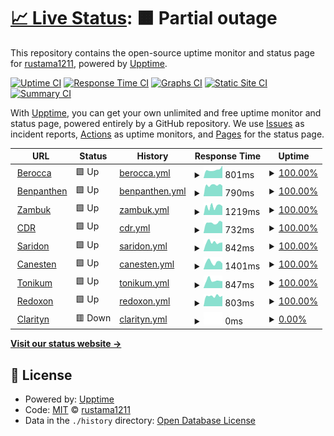 # [📈 Live Status](https://rustama1211.github.io/up): <!--live status--> **🟧 Partial outage**

This repository contains the open-source uptime monitor and status page for [rustama1211](https://rustama1211.github.io/up), powered by [Upptime](https://github.com/upptime/upptime).

[![Uptime CI](https://github.com/rustama1211/up/workflows/Uptime%20CI/badge.svg)](https://github.com/rustama1211/up/actions?query=workflow%3A%22Uptime+CI%22)
[![Response Time CI](https://github.com/rustama1211/up/workflows/Response%20Time%20CI/badge.svg)](https://github.com/rustama1211/up/actions?query=workflow%3A%22Response+Time+CI%22)
[![Graphs CI](https://github.com/rustama1211/up/workflows/Graphs%20CI/badge.svg)](https://github.com/rustama1211/up/actions?query=workflow%3A%22Graphs+CI%22)
[![Static Site CI](https://github.com/rustama1211/up/workflows/Static%20Site%20CI/badge.svg)](https://github.com/rustama1211/up/actions?query=workflow%3A%22Static+Site+CI%22)
[![Summary CI](https://github.com/rustama1211/up/workflows/Summary%20CI/badge.svg)](https://github.com/rustama1211/up/actions?query=workflow%3A%22Summary+CI%22)

With [Upptime](https://upptime.js.org), you can get your own unlimited and free uptime monitor and status page, powered entirely by a GitHub repository. We use [Issues](https://github.com/rustama1211/up/issues) as incident reports, [Actions](https://github.com/rustama1211/up/actions) as uptime monitors, and [Pages](https://rustama1211.github.io/up) for the status page.

<!--start: status pages-->
<!-- This summary is generated by Upptime (https://github.com/upptime/upptime) -->
<!-- Do not edit this manually, your changes will be overwritten -->
<!-- prettier-ignore -->
| URL | Status | History | Response Time | Uptime |
| --- | ------ | ------- | ------------- | ------ |
| <img alt="" src="https://favicons.githubusercontent.com/berocca.co.id" height="13"> [Berocca](https://berocca.co.id) | 🟩 Up | [berocca.yml](https://github.com/rustama1211/up/commits/HEAD/history/berocca.yml) | <details><summary><img alt="Response time graph" src="./graphs/berocca/response-time-week.png" height="20"> 801ms</summary><br><a href="https://statuses.otesuto.com/history/berocca"><img alt="Response time 842" src="https://img.shields.io/endpoint?url=https%3A%2F%2Fraw.githubusercontent.com%2Frustama1211%2Fup%2FHEAD%2Fapi%2Fberocca%2Fresponse-time.json"></a><br><a href="https://statuses.otesuto.com/history/berocca"><img alt="24-hour response time 1200" src="https://img.shields.io/endpoint?url=https%3A%2F%2Fraw.githubusercontent.com%2Frustama1211%2Fup%2FHEAD%2Fapi%2Fberocca%2Fresponse-time-day.json"></a><br><a href="https://statuses.otesuto.com/history/berocca"><img alt="7-day response time 801" src="https://img.shields.io/endpoint?url=https%3A%2F%2Fraw.githubusercontent.com%2Frustama1211%2Fup%2FHEAD%2Fapi%2Fberocca%2Fresponse-time-week.json"></a><br><a href="https://statuses.otesuto.com/history/berocca"><img alt="30-day response time 843" src="https://img.shields.io/endpoint?url=https%3A%2F%2Fraw.githubusercontent.com%2Frustama1211%2Fup%2FHEAD%2Fapi%2Fberocca%2Fresponse-time-month.json"></a><br><a href="https://statuses.otesuto.com/history/berocca"><img alt="1-year response time 855" src="https://img.shields.io/endpoint?url=https%3A%2F%2Fraw.githubusercontent.com%2Frustama1211%2Fup%2FHEAD%2Fapi%2Fberocca%2Fresponse-time-year.json"></a></details> | <details><summary><a href="https://statuses.otesuto.com/history/berocca">100.00%</a></summary><a href="https://statuses.otesuto.com/history/berocca"><img alt="All-time uptime 99.97%" src="https://img.shields.io/endpoint?url=https%3A%2F%2Fraw.githubusercontent.com%2Frustama1211%2Fup%2FHEAD%2Fapi%2Fberocca%2Fuptime.json"></a><br><a href="https://statuses.otesuto.com/history/berocca"><img alt="24-hour uptime 100.00%" src="https://img.shields.io/endpoint?url=https%3A%2F%2Fraw.githubusercontent.com%2Frustama1211%2Fup%2FHEAD%2Fapi%2Fberocca%2Fuptime-day.json"></a><br><a href="https://statuses.otesuto.com/history/berocca"><img alt="7-day uptime 100.00%" src="https://img.shields.io/endpoint?url=https%3A%2F%2Fraw.githubusercontent.com%2Frustama1211%2Fup%2FHEAD%2Fapi%2Fberocca%2Fuptime-week.json"></a><br><a href="https://statuses.otesuto.com/history/berocca"><img alt="30-day uptime 100.00%" src="https://img.shields.io/endpoint?url=https%3A%2F%2Fraw.githubusercontent.com%2Frustama1211%2Fup%2FHEAD%2Fapi%2Fberocca%2Fuptime-month.json"></a><br><a href="https://statuses.otesuto.com/history/berocca"><img alt="1-year uptime 99.96%" src="https://img.shields.io/endpoint?url=https%3A%2F%2Fraw.githubusercontent.com%2Frustama1211%2Fup%2FHEAD%2Fapi%2Fberocca%2Fuptime-year.json"></a></details>
| <img alt="" src="https://favicons.githubusercontent.com/bepanthen.co.id" height="13"> [Benpanthen](https://bepanthen.co.id) | 🟩 Up | [benpanthen.yml](https://github.com/rustama1211/up/commits/HEAD/history/benpanthen.yml) | <details><summary><img alt="Response time graph" src="./graphs/benpanthen/response-time-week.png" height="20"> 790ms</summary><br><a href="https://statuses.otesuto.com/history/benpanthen"><img alt="Response time 892" src="https://img.shields.io/endpoint?url=https%3A%2F%2Fraw.githubusercontent.com%2Frustama1211%2Fup%2FHEAD%2Fapi%2Fbenpanthen%2Fresponse-time.json"></a><br><a href="https://statuses.otesuto.com/history/benpanthen"><img alt="24-hour response time 743" src="https://img.shields.io/endpoint?url=https%3A%2F%2Fraw.githubusercontent.com%2Frustama1211%2Fup%2FHEAD%2Fapi%2Fbenpanthen%2Fresponse-time-day.json"></a><br><a href="https://statuses.otesuto.com/history/benpanthen"><img alt="7-day response time 790" src="https://img.shields.io/endpoint?url=https%3A%2F%2Fraw.githubusercontent.com%2Frustama1211%2Fup%2FHEAD%2Fapi%2Fbenpanthen%2Fresponse-time-week.json"></a><br><a href="https://statuses.otesuto.com/history/benpanthen"><img alt="30-day response time 804" src="https://img.shields.io/endpoint?url=https%3A%2F%2Fraw.githubusercontent.com%2Frustama1211%2Fup%2FHEAD%2Fapi%2Fbenpanthen%2Fresponse-time-month.json"></a><br><a href="https://statuses.otesuto.com/history/benpanthen"><img alt="1-year response time 916" src="https://img.shields.io/endpoint?url=https%3A%2F%2Fraw.githubusercontent.com%2Frustama1211%2Fup%2FHEAD%2Fapi%2Fbenpanthen%2Fresponse-time-year.json"></a></details> | <details><summary><a href="https://statuses.otesuto.com/history/benpanthen">100.00%</a></summary><a href="https://statuses.otesuto.com/history/benpanthen"><img alt="All-time uptime 99.95%" src="https://img.shields.io/endpoint?url=https%3A%2F%2Fraw.githubusercontent.com%2Frustama1211%2Fup%2FHEAD%2Fapi%2Fbenpanthen%2Fuptime.json"></a><br><a href="https://statuses.otesuto.com/history/benpanthen"><img alt="24-hour uptime 100.00%" src="https://img.shields.io/endpoint?url=https%3A%2F%2Fraw.githubusercontent.com%2Frustama1211%2Fup%2FHEAD%2Fapi%2Fbenpanthen%2Fuptime-day.json"></a><br><a href="https://statuses.otesuto.com/history/benpanthen"><img alt="7-day uptime 100.00%" src="https://img.shields.io/endpoint?url=https%3A%2F%2Fraw.githubusercontent.com%2Frustama1211%2Fup%2FHEAD%2Fapi%2Fbenpanthen%2Fuptime-week.json"></a><br><a href="https://statuses.otesuto.com/history/benpanthen"><img alt="30-day uptime 100.00%" src="https://img.shields.io/endpoint?url=https%3A%2F%2Fraw.githubusercontent.com%2Frustama1211%2Fup%2FHEAD%2Fapi%2Fbenpanthen%2Fuptime-month.json"></a><br><a href="https://statuses.otesuto.com/history/benpanthen"><img alt="1-year uptime 99.96%" src="https://img.shields.io/endpoint?url=https%3A%2F%2Fraw.githubusercontent.com%2Frustama1211%2Fup%2FHEAD%2Fapi%2Fbenpanthen%2Fuptime-year.json"></a></details>
| <img alt="" src="https://favicons.githubusercontent.com/zambuk.co.id" height="13"> [Zambuk](https://zambuk.co.id) | 🟩 Up | [zambuk.yml](https://github.com/rustama1211/up/commits/HEAD/history/zambuk.yml) | <details><summary><img alt="Response time graph" src="./graphs/zambuk/response-time-week.png" height="20"> 1219ms</summary><br><a href="https://statuses.otesuto.com/history/zambuk"><img alt="Response time 1240" src="https://img.shields.io/endpoint?url=https%3A%2F%2Fraw.githubusercontent.com%2Frustama1211%2Fup%2FHEAD%2Fapi%2Fzambuk%2Fresponse-time.json"></a><br><a href="https://statuses.otesuto.com/history/zambuk"><img alt="24-hour response time 1248" src="https://img.shields.io/endpoint?url=https%3A%2F%2Fraw.githubusercontent.com%2Frustama1211%2Fup%2FHEAD%2Fapi%2Fzambuk%2Fresponse-time-day.json"></a><br><a href="https://statuses.otesuto.com/history/zambuk"><img alt="7-day response time 1219" src="https://img.shields.io/endpoint?url=https%3A%2F%2Fraw.githubusercontent.com%2Frustama1211%2Fup%2FHEAD%2Fapi%2Fzambuk%2Fresponse-time-week.json"></a><br><a href="https://statuses.otesuto.com/history/zambuk"><img alt="30-day response time 1276" src="https://img.shields.io/endpoint?url=https%3A%2F%2Fraw.githubusercontent.com%2Frustama1211%2Fup%2FHEAD%2Fapi%2Fzambuk%2Fresponse-time-month.json"></a><br><a href="https://statuses.otesuto.com/history/zambuk"><img alt="1-year response time 1288" src="https://img.shields.io/endpoint?url=https%3A%2F%2Fraw.githubusercontent.com%2Frustama1211%2Fup%2FHEAD%2Fapi%2Fzambuk%2Fresponse-time-year.json"></a></details> | <details><summary><a href="https://statuses.otesuto.com/history/zambuk">100.00%</a></summary><a href="https://statuses.otesuto.com/history/zambuk"><img alt="All-time uptime 99.93%" src="https://img.shields.io/endpoint?url=https%3A%2F%2Fraw.githubusercontent.com%2Frustama1211%2Fup%2FHEAD%2Fapi%2Fzambuk%2Fuptime.json"></a><br><a href="https://statuses.otesuto.com/history/zambuk"><img alt="24-hour uptime 100.00%" src="https://img.shields.io/endpoint?url=https%3A%2F%2Fraw.githubusercontent.com%2Frustama1211%2Fup%2FHEAD%2Fapi%2Fzambuk%2Fuptime-day.json"></a><br><a href="https://statuses.otesuto.com/history/zambuk"><img alt="7-day uptime 100.00%" src="https://img.shields.io/endpoint?url=https%3A%2F%2Fraw.githubusercontent.com%2Frustama1211%2Fup%2FHEAD%2Fapi%2Fzambuk%2Fuptime-week.json"></a><br><a href="https://statuses.otesuto.com/history/zambuk"><img alt="30-day uptime 100.00%" src="https://img.shields.io/endpoint?url=https%3A%2F%2Fraw.githubusercontent.com%2Frustama1211%2Fup%2FHEAD%2Fapi%2Fzambuk%2Fuptime-month.json"></a><br><a href="https://statuses.otesuto.com/history/zambuk"><img alt="1-year uptime 99.94%" src="https://img.shields.io/endpoint?url=https%3A%2F%2Fraw.githubusercontent.com%2Frustama1211%2Fup%2FHEAD%2Fapi%2Fzambuk%2Fuptime-year.json"></a></details>
| <img alt="" src="https://favicons.githubusercontent.com/cdr.co.id" height="13"> [CDR](https://cdr.co.id) | 🟩 Up | [cdr.yml](https://github.com/rustama1211/up/commits/HEAD/history/cdr.yml) | <details><summary><img alt="Response time graph" src="./graphs/cdr/response-time-week.png" height="20"> 732ms</summary><br><a href="https://statuses.otesuto.com/history/cdr"><img alt="Response time 844" src="https://img.shields.io/endpoint?url=https%3A%2F%2Fraw.githubusercontent.com%2Frustama1211%2Fup%2FHEAD%2Fapi%2Fcdr%2Fresponse-time.json"></a><br><a href="https://statuses.otesuto.com/history/cdr"><img alt="24-hour response time 783" src="https://img.shields.io/endpoint?url=https%3A%2F%2Fraw.githubusercontent.com%2Frustama1211%2Fup%2FHEAD%2Fapi%2Fcdr%2Fresponse-time-day.json"></a><br><a href="https://statuses.otesuto.com/history/cdr"><img alt="7-day response time 732" src="https://img.shields.io/endpoint?url=https%3A%2F%2Fraw.githubusercontent.com%2Frustama1211%2Fup%2FHEAD%2Fapi%2Fcdr%2Fresponse-time-week.json"></a><br><a href="https://statuses.otesuto.com/history/cdr"><img alt="30-day response time 804" src="https://img.shields.io/endpoint?url=https%3A%2F%2Fraw.githubusercontent.com%2Frustama1211%2Fup%2FHEAD%2Fapi%2Fcdr%2Fresponse-time-month.json"></a><br><a href="https://statuses.otesuto.com/history/cdr"><img alt="1-year response time 851" src="https://img.shields.io/endpoint?url=https%3A%2F%2Fraw.githubusercontent.com%2Frustama1211%2Fup%2FHEAD%2Fapi%2Fcdr%2Fresponse-time-year.json"></a></details> | <details><summary><a href="https://statuses.otesuto.com/history/cdr">100.00%</a></summary><a href="https://statuses.otesuto.com/history/cdr"><img alt="All-time uptime 99.96%" src="https://img.shields.io/endpoint?url=https%3A%2F%2Fraw.githubusercontent.com%2Frustama1211%2Fup%2FHEAD%2Fapi%2Fcdr%2Fuptime.json"></a><br><a href="https://statuses.otesuto.com/history/cdr"><img alt="24-hour uptime 100.00%" src="https://img.shields.io/endpoint?url=https%3A%2F%2Fraw.githubusercontent.com%2Frustama1211%2Fup%2FHEAD%2Fapi%2Fcdr%2Fuptime-day.json"></a><br><a href="https://statuses.otesuto.com/history/cdr"><img alt="7-day uptime 100.00%" src="https://img.shields.io/endpoint?url=https%3A%2F%2Fraw.githubusercontent.com%2Frustama1211%2Fup%2FHEAD%2Fapi%2Fcdr%2Fuptime-week.json"></a><br><a href="https://statuses.otesuto.com/history/cdr"><img alt="30-day uptime 100.00%" src="https://img.shields.io/endpoint?url=https%3A%2F%2Fraw.githubusercontent.com%2Frustama1211%2Fup%2FHEAD%2Fapi%2Fcdr%2Fuptime-month.json"></a><br><a href="https://statuses.otesuto.com/history/cdr"><img alt="1-year uptime 99.97%" src="https://img.shields.io/endpoint?url=https%3A%2F%2Fraw.githubusercontent.com%2Frustama1211%2Fup%2FHEAD%2Fapi%2Fcdr%2Fuptime-year.json"></a></details>
| <img alt="" src="https://favicons.githubusercontent.com/saridon.co.id" height="13"> [Saridon](https://saridon.co.id) | 🟩 Up | [saridon.yml](https://github.com/rustama1211/up/commits/HEAD/history/saridon.yml) | <details><summary><img alt="Response time graph" src="./graphs/saridon/response-time-week.png" height="20"> 842ms</summary><br><a href="https://statuses.otesuto.com/history/saridon"><img alt="Response time 821" src="https://img.shields.io/endpoint?url=https%3A%2F%2Fraw.githubusercontent.com%2Frustama1211%2Fup%2FHEAD%2Fapi%2Fsaridon%2Fresponse-time.json"></a><br><a href="https://statuses.otesuto.com/history/saridon"><img alt="24-hour response time 825" src="https://img.shields.io/endpoint?url=https%3A%2F%2Fraw.githubusercontent.com%2Frustama1211%2Fup%2FHEAD%2Fapi%2Fsaridon%2Fresponse-time-day.json"></a><br><a href="https://statuses.otesuto.com/history/saridon"><img alt="7-day response time 842" src="https://img.shields.io/endpoint?url=https%3A%2F%2Fraw.githubusercontent.com%2Frustama1211%2Fup%2FHEAD%2Fapi%2Fsaridon%2Fresponse-time-week.json"></a><br><a href="https://statuses.otesuto.com/history/saridon"><img alt="30-day response time 767" src="https://img.shields.io/endpoint?url=https%3A%2F%2Fraw.githubusercontent.com%2Frustama1211%2Fup%2FHEAD%2Fapi%2Fsaridon%2Fresponse-time-month.json"></a><br><a href="https://statuses.otesuto.com/history/saridon"><img alt="1-year response time 845" src="https://img.shields.io/endpoint?url=https%3A%2F%2Fraw.githubusercontent.com%2Frustama1211%2Fup%2FHEAD%2Fapi%2Fsaridon%2Fresponse-time-year.json"></a></details> | <details><summary><a href="https://statuses.otesuto.com/history/saridon">100.00%</a></summary><a href="https://statuses.otesuto.com/history/saridon"><img alt="All-time uptime 99.96%" src="https://img.shields.io/endpoint?url=https%3A%2F%2Fraw.githubusercontent.com%2Frustama1211%2Fup%2FHEAD%2Fapi%2Fsaridon%2Fuptime.json"></a><br><a href="https://statuses.otesuto.com/history/saridon"><img alt="24-hour uptime 100.00%" src="https://img.shields.io/endpoint?url=https%3A%2F%2Fraw.githubusercontent.com%2Frustama1211%2Fup%2FHEAD%2Fapi%2Fsaridon%2Fuptime-day.json"></a><br><a href="https://statuses.otesuto.com/history/saridon"><img alt="7-day uptime 100.00%" src="https://img.shields.io/endpoint?url=https%3A%2F%2Fraw.githubusercontent.com%2Frustama1211%2Fup%2FHEAD%2Fapi%2Fsaridon%2Fuptime-week.json"></a><br><a href="https://statuses.otesuto.com/history/saridon"><img alt="30-day uptime 100.00%" src="https://img.shields.io/endpoint?url=https%3A%2F%2Fraw.githubusercontent.com%2Frustama1211%2Fup%2FHEAD%2Fapi%2Fsaridon%2Fuptime-month.json"></a><br><a href="https://statuses.otesuto.com/history/saridon"><img alt="1-year uptime 99.96%" src="https://img.shields.io/endpoint?url=https%3A%2F%2Fraw.githubusercontent.com%2Frustama1211%2Fup%2FHEAD%2Fapi%2Fsaridon%2Fuptime-year.json"></a></details>
| <img alt="" src="https://favicons.githubusercontent.com/canesten.co.id" height="13"> [Canesten](https://canesten.co.id) | 🟩 Up | [canesten.yml](https://github.com/rustama1211/up/commits/HEAD/history/canesten.yml) | <details><summary><img alt="Response time graph" src="./graphs/canesten/response-time-week.png" height="20"> 1401ms</summary><br><a href="https://statuses.otesuto.com/history/canesten"><img alt="Response time 1265" src="https://img.shields.io/endpoint?url=https%3A%2F%2Fraw.githubusercontent.com%2Frustama1211%2Fup%2FHEAD%2Fapi%2Fcanesten%2Fresponse-time.json"></a><br><a href="https://statuses.otesuto.com/history/canesten"><img alt="24-hour response time 1144" src="https://img.shields.io/endpoint?url=https%3A%2F%2Fraw.githubusercontent.com%2Frustama1211%2Fup%2FHEAD%2Fapi%2Fcanesten%2Fresponse-time-day.json"></a><br><a href="https://statuses.otesuto.com/history/canesten"><img alt="7-day response time 1401" src="https://img.shields.io/endpoint?url=https%3A%2F%2Fraw.githubusercontent.com%2Frustama1211%2Fup%2FHEAD%2Fapi%2Fcanesten%2Fresponse-time-week.json"></a><br><a href="https://statuses.otesuto.com/history/canesten"><img alt="30-day response time 1256" src="https://img.shields.io/endpoint?url=https%3A%2F%2Fraw.githubusercontent.com%2Frustama1211%2Fup%2FHEAD%2Fapi%2Fcanesten%2Fresponse-time-month.json"></a><br><a href="https://statuses.otesuto.com/history/canesten"><img alt="1-year response time 1286" src="https://img.shields.io/endpoint?url=https%3A%2F%2Fraw.githubusercontent.com%2Frustama1211%2Fup%2FHEAD%2Fapi%2Fcanesten%2Fresponse-time-year.json"></a></details> | <details><summary><a href="https://statuses.otesuto.com/history/canesten">100.00%</a></summary><a href="https://statuses.otesuto.com/history/canesten"><img alt="All-time uptime 99.97%" src="https://img.shields.io/endpoint?url=https%3A%2F%2Fraw.githubusercontent.com%2Frustama1211%2Fup%2FHEAD%2Fapi%2Fcanesten%2Fuptime.json"></a><br><a href="https://statuses.otesuto.com/history/canesten"><img alt="24-hour uptime 100.00%" src="https://img.shields.io/endpoint?url=https%3A%2F%2Fraw.githubusercontent.com%2Frustama1211%2Fup%2FHEAD%2Fapi%2Fcanesten%2Fuptime-day.json"></a><br><a href="https://statuses.otesuto.com/history/canesten"><img alt="7-day uptime 100.00%" src="https://img.shields.io/endpoint?url=https%3A%2F%2Fraw.githubusercontent.com%2Frustama1211%2Fup%2FHEAD%2Fapi%2Fcanesten%2Fuptime-week.json"></a><br><a href="https://statuses.otesuto.com/history/canesten"><img alt="30-day uptime 100.00%" src="https://img.shields.io/endpoint?url=https%3A%2F%2Fraw.githubusercontent.com%2Frustama1211%2Fup%2FHEAD%2Fapi%2Fcanesten%2Fuptime-month.json"></a><br><a href="https://statuses.otesuto.com/history/canesten"><img alt="1-year uptime 99.97%" src="https://img.shields.io/endpoint?url=https%3A%2F%2Fraw.githubusercontent.com%2Frustama1211%2Fup%2FHEAD%2Fapi%2Fcanesten%2Fuptime-year.json"></a></details>
| <img alt="" src="https://favicons.githubusercontent.com/tonikum.co.id" height="13"> [Tonikum](https://tonikum.co.id) | 🟩 Up | [tonikum.yml](https://github.com/rustama1211/up/commits/HEAD/history/tonikum.yml) | <details><summary><img alt="Response time graph" src="./graphs/tonikum/response-time-week.png" height="20"> 847ms</summary><br><a href="https://statuses.otesuto.com/history/tonikum"><img alt="Response time 797" src="https://img.shields.io/endpoint?url=https%3A%2F%2Fraw.githubusercontent.com%2Frustama1211%2Fup%2FHEAD%2Fapi%2Ftonikum%2Fresponse-time.json"></a><br><a href="https://statuses.otesuto.com/history/tonikum"><img alt="24-hour response time 765" src="https://img.shields.io/endpoint?url=https%3A%2F%2Fraw.githubusercontent.com%2Frustama1211%2Fup%2FHEAD%2Fapi%2Ftonikum%2Fresponse-time-day.json"></a><br><a href="https://statuses.otesuto.com/history/tonikum"><img alt="7-day response time 847" src="https://img.shields.io/endpoint?url=https%3A%2F%2Fraw.githubusercontent.com%2Frustama1211%2Fup%2FHEAD%2Fapi%2Ftonikum%2Fresponse-time-week.json"></a><br><a href="https://statuses.otesuto.com/history/tonikum"><img alt="30-day response time 809" src="https://img.shields.io/endpoint?url=https%3A%2F%2Fraw.githubusercontent.com%2Frustama1211%2Fup%2FHEAD%2Fapi%2Ftonikum%2Fresponse-time-month.json"></a><br><a href="https://statuses.otesuto.com/history/tonikum"><img alt="1-year response time 800" src="https://img.shields.io/endpoint?url=https%3A%2F%2Fraw.githubusercontent.com%2Frustama1211%2Fup%2FHEAD%2Fapi%2Ftonikum%2Fresponse-time-year.json"></a></details> | <details><summary><a href="https://statuses.otesuto.com/history/tonikum">100.00%</a></summary><a href="https://statuses.otesuto.com/history/tonikum"><img alt="All-time uptime 99.96%" src="https://img.shields.io/endpoint?url=https%3A%2F%2Fraw.githubusercontent.com%2Frustama1211%2Fup%2FHEAD%2Fapi%2Ftonikum%2Fuptime.json"></a><br><a href="https://statuses.otesuto.com/history/tonikum"><img alt="24-hour uptime 100.00%" src="https://img.shields.io/endpoint?url=https%3A%2F%2Fraw.githubusercontent.com%2Frustama1211%2Fup%2FHEAD%2Fapi%2Ftonikum%2Fuptime-day.json"></a><br><a href="https://statuses.otesuto.com/history/tonikum"><img alt="7-day uptime 100.00%" src="https://img.shields.io/endpoint?url=https%3A%2F%2Fraw.githubusercontent.com%2Frustama1211%2Fup%2FHEAD%2Fapi%2Ftonikum%2Fuptime-week.json"></a><br><a href="https://statuses.otesuto.com/history/tonikum"><img alt="30-day uptime 100.00%" src="https://img.shields.io/endpoint?url=https%3A%2F%2Fraw.githubusercontent.com%2Frustama1211%2Fup%2FHEAD%2Fapi%2Ftonikum%2Fuptime-month.json"></a><br><a href="https://statuses.otesuto.com/history/tonikum"><img alt="1-year uptime 99.97%" src="https://img.shields.io/endpoint?url=https%3A%2F%2Fraw.githubusercontent.com%2Frustama1211%2Fup%2FHEAD%2Fapi%2Ftonikum%2Fuptime-year.json"></a></details>
| <img alt="" src="https://favicons.githubusercontent.com/redoxon.co.id" height="13"> [Redoxon](https://redoxon.co.id) | 🟩 Up | [redoxon.yml](https://github.com/rustama1211/up/commits/HEAD/history/redoxon.yml) | <details><summary><img alt="Response time graph" src="./graphs/redoxon/response-time-week.png" height="20"> 803ms</summary><br><a href="https://statuses.otesuto.com/history/redoxon"><img alt="Response time 826" src="https://img.shields.io/endpoint?url=https%3A%2F%2Fraw.githubusercontent.com%2Frustama1211%2Fup%2FHEAD%2Fapi%2Fredoxon%2Fresponse-time.json"></a><br><a href="https://statuses.otesuto.com/history/redoxon"><img alt="24-hour response time 820" src="https://img.shields.io/endpoint?url=https%3A%2F%2Fraw.githubusercontent.com%2Frustama1211%2Fup%2FHEAD%2Fapi%2Fredoxon%2Fresponse-time-day.json"></a><br><a href="https://statuses.otesuto.com/history/redoxon"><img alt="7-day response time 803" src="https://img.shields.io/endpoint?url=https%3A%2F%2Fraw.githubusercontent.com%2Frustama1211%2Fup%2FHEAD%2Fapi%2Fredoxon%2Fresponse-time-week.json"></a><br><a href="https://statuses.otesuto.com/history/redoxon"><img alt="30-day response time 836" src="https://img.shields.io/endpoint?url=https%3A%2F%2Fraw.githubusercontent.com%2Frustama1211%2Fup%2FHEAD%2Fapi%2Fredoxon%2Fresponse-time-month.json"></a><br><a href="https://statuses.otesuto.com/history/redoxon"><img alt="1-year response time 829" src="https://img.shields.io/endpoint?url=https%3A%2F%2Fraw.githubusercontent.com%2Frustama1211%2Fup%2FHEAD%2Fapi%2Fredoxon%2Fresponse-time-year.json"></a></details> | <details><summary><a href="https://statuses.otesuto.com/history/redoxon">100.00%</a></summary><a href="https://statuses.otesuto.com/history/redoxon"><img alt="All-time uptime 99.97%" src="https://img.shields.io/endpoint?url=https%3A%2F%2Fraw.githubusercontent.com%2Frustama1211%2Fup%2FHEAD%2Fapi%2Fredoxon%2Fuptime.json"></a><br><a href="https://statuses.otesuto.com/history/redoxon"><img alt="24-hour uptime 100.00%" src="https://img.shields.io/endpoint?url=https%3A%2F%2Fraw.githubusercontent.com%2Frustama1211%2Fup%2FHEAD%2Fapi%2Fredoxon%2Fuptime-day.json"></a><br><a href="https://statuses.otesuto.com/history/redoxon"><img alt="7-day uptime 100.00%" src="https://img.shields.io/endpoint?url=https%3A%2F%2Fraw.githubusercontent.com%2Frustama1211%2Fup%2FHEAD%2Fapi%2Fredoxon%2Fuptime-week.json"></a><br><a href="https://statuses.otesuto.com/history/redoxon"><img alt="30-day uptime 100.00%" src="https://img.shields.io/endpoint?url=https%3A%2F%2Fraw.githubusercontent.com%2Frustama1211%2Fup%2FHEAD%2Fapi%2Fredoxon%2Fuptime-month.json"></a><br><a href="https://statuses.otesuto.com/history/redoxon"><img alt="1-year uptime 99.96%" src="https://img.shields.io/endpoint?url=https%3A%2F%2Fraw.githubusercontent.com%2Frustama1211%2Fup%2FHEAD%2Fapi%2Fredoxon%2Fuptime-year.json"></a></details>
| <img alt="" src="https://favicons.githubusercontent.com/clarityn.co.id" height="13"> [Clarityn](https://clarityn.co.id) | 🟥 Down | [clarityn.yml](https://github.com/rustama1211/up/commits/HEAD/history/clarityn.yml) | <details><summary><img alt="Response time graph" src="./graphs/clarityn/response-time-week.png" height="20"> 0ms</summary><br><a href="https://statuses.otesuto.com/history/clarityn"><img alt="Response time 0" src="https://img.shields.io/endpoint?url=https%3A%2F%2Fraw.githubusercontent.com%2Frustama1211%2Fup%2FHEAD%2Fapi%2Fclarityn%2Fresponse-time.json"></a><br><a href="https://statuses.otesuto.com/history/clarityn"><img alt="24-hour response time 0" src="https://img.shields.io/endpoint?url=https%3A%2F%2Fraw.githubusercontent.com%2Frustama1211%2Fup%2FHEAD%2Fapi%2Fclarityn%2Fresponse-time-day.json"></a><br><a href="https://statuses.otesuto.com/history/clarityn"><img alt="7-day response time 0" src="https://img.shields.io/endpoint?url=https%3A%2F%2Fraw.githubusercontent.com%2Frustama1211%2Fup%2FHEAD%2Fapi%2Fclarityn%2Fresponse-time-week.json"></a><br><a href="https://statuses.otesuto.com/history/clarityn"><img alt="30-day response time 0" src="https://img.shields.io/endpoint?url=https%3A%2F%2Fraw.githubusercontent.com%2Frustama1211%2Fup%2FHEAD%2Fapi%2Fclarityn%2Fresponse-time-month.json"></a><br><a href="https://statuses.otesuto.com/history/clarityn"><img alt="1-year response time 0" src="https://img.shields.io/endpoint?url=https%3A%2F%2Fraw.githubusercontent.com%2Frustama1211%2Fup%2FHEAD%2Fapi%2Fclarityn%2Fresponse-time-year.json"></a></details> | <details><summary><a href="https://statuses.otesuto.com/history/clarityn">0.00%</a></summary><a href="https://statuses.otesuto.com/history/clarityn"><img alt="All-time uptime 0.00%" src="https://img.shields.io/endpoint?url=https%3A%2F%2Fraw.githubusercontent.com%2Frustama1211%2Fup%2FHEAD%2Fapi%2Fclarityn%2Fuptime.json"></a><br><a href="https://statuses.otesuto.com/history/clarityn"><img alt="24-hour uptime 0.00%" src="https://img.shields.io/endpoint?url=https%3A%2F%2Fraw.githubusercontent.com%2Frustama1211%2Fup%2FHEAD%2Fapi%2Fclarityn%2Fuptime-day.json"></a><br><a href="https://statuses.otesuto.com/history/clarityn"><img alt="7-day uptime 0.00%" src="https://img.shields.io/endpoint?url=https%3A%2F%2Fraw.githubusercontent.com%2Frustama1211%2Fup%2FHEAD%2Fapi%2Fclarityn%2Fuptime-week.json"></a><br><a href="https://statuses.otesuto.com/history/clarityn"><img alt="30-day uptime 0.00%" src="https://img.shields.io/endpoint?url=https%3A%2F%2Fraw.githubusercontent.com%2Frustama1211%2Fup%2FHEAD%2Fapi%2Fclarityn%2Fuptime-month.json"></a><br><a href="https://statuses.otesuto.com/history/clarityn"><img alt="1-year uptime 0.00%" src="https://img.shields.io/endpoint?url=https%3A%2F%2Fraw.githubusercontent.com%2Frustama1211%2Fup%2FHEAD%2Fapi%2Fclarityn%2Fuptime-year.json"></a></details>

<!--end: status pages-->

[**Visit our status website →**](https://rustama1211.github.io/up)

## 📄 License

- Powered by: [Upptime](https://github.com/upptime/upptime)
- Code: [MIT](./LICENSE) © [rustama1211](https://rustama1211.github.io/up)
- Data in the `./history` directory: [Open Database License](https://opendatacommons.org/licenses/odbl/1-0/)
